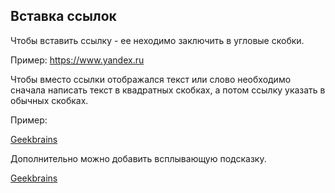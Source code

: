 ## Вставка ссылок

Чтобы вставить ссылку - ее неходимо заключить в угловые скобки.

Пример: <https://www.yandex.ru>

Чтобы вместо ссылки отображался текст или слово необходимо сначала написать текст в квадратных скобках, а потом ссылку указать в обычных скобках.

Пример:

[Geekbrains](https://gb.ru)

Дополнительно можно добавить всплывающую подсказку.

[Geekbrains](http://gb.ru "Получи образование онлайн")

